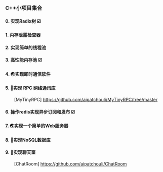 ### C++小项目集合
#### 0. 实现Radix树 ☑️
#### 1. 内存泄露检查器
#### 2. 实现简单的线程池
#### 3. 高性能内存池 ☑️
#### 4. 🌏实现即时通信软件
#### 5. 🌟实现 RPC 网络通讯库     
&emsp;&emsp;[MyTinyRPC] <https://github.com/aipatchouli/MyTinyRPC/tree/master>      
#### 6. 操作redis实现异步订阅和发布 ☑️
#### 7. 🌏实现一个简单的Web服务器
#### 8. 🌟实现NoSQL数据库 
#### 9. 🌟实现聊天室
&emsp;&emsp;[ChatRoom] <https://github.com/aipatchouli/ChatRoom>
